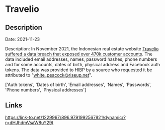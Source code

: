 # Travelio

## Description

Date: 2021-11-23

Description:
In November 2021, the Indonesian real estate website <a href="https://www.riskbasedsecurity.com/2021/12/14/dark-web-roundup-november-2021/" target="_blank" rel="noopener">Travelio suffered a data breach that exposed over 470k customer accounts</a>. The data included email addresses, names, password hashes, phone numbers and for some accounts, dates of birth, physical address and Facebook auth tokens. The data was provided to HIBP by a source who requested it be attributed to &quot;white_peacock@riseup.net&quot;.


['Auth tokens', 'Dates of birth', 'Email addresses', 'Names', 'Passwords', 'Phone numbers', 'Physical addresses']

## Links

https://link-to.net/1229997/896.9791992567821/dynamic/?r=dHJhdmVsaW8uY29t